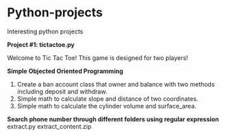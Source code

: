 # Python-projects
Interesting python projects


**Project #1: tictactoe.py**

Welcome to Tic Tac Toe! 
This game is designed for two players!



**Simple Objected Oriented Programming**
1. Create a ban account class that owner and balance with two methods including deposit and withdraw. 
2. Simple math to calculate slope and distance of two coordinates. 
3. Simple math to calculate the cylinder volume and surface_area. 

**Search phone number through different folders using regular expression**
extract.py
extract_content.zip
